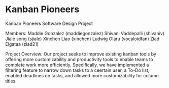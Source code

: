 # Kanban Pioneers
Kanban Pioneers Software Design Project

Members: 
Maddie Gonzalez (maddiegonzalez)
Shivani Vaddepalli (shivaniv)
Jiale song (sjiale)
Xinchen Liao (xinchen)
Ludwig Olaru (vocaloidfan)
Ziad Elgataa (ziad21)

Project Overview:
Our project seeks to improve existing kanban tools by offering more customizability and productivity tools to enable teams to complete work more efficiently. Specifically, we have implemented a filtering feature to narrow down tasks to a ceertain user, a To-Do list, enabled deadlines on tasks, and allowed more customizability for column titles. 
